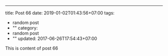 ---
title: Post 66
date: 2019-01-02T01:43:56+07:00
tags:
  - random post
  - ""
category:
  - random post
  - ""
updated: 2017-06-26T17:54:43+07:00

This is content of post 66